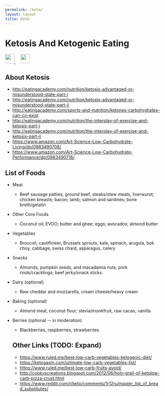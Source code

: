 ```yaml
---
permalink: /keto/
layout: layout
title: Keto
---
```


<div class="center">

   <h1>Ketosis And Ketogenic Eating</h1>
   
   <a href="https://github.com/StevenTammen/steventammen.github.io/edit/master/pages/keto.md" target="_blank">
     <img src="https://steventammen.github.io/assets/images/GitHub.png" height="30" width="30">
   </a> &nbsp; &nbsp;
   
   <a href="http://prose.io/#StevenTammen/steventammen.github.io/edit/master/pages/keto.md" target="_blank">
     <img src="https://steventammen.github.io/assets/images/Prose.png" height="30" width="30">
   </a>
   
</div>

## About Ketosis

- <http://eatingacademy.com/nutrition/ketosis-advantaged-or-misunderstood-state-part-i>
- <http://eatingacademy.com/nutrition/ketosis-advantaged-or-misunderstood-state-part-ii>
- <http://eatingacademy.com/sports-and-nutrition/ketones-carbohydrates-can-co-exist>
- <http://eatingacademy.com/nutrition/the-interplay-of-exercise-and-ketosis-part-i>
- <http://eatingacademy.com/nutrition/the-interplay-of-exercise-and-ketosis-part-ii>
- <https://www.amazon.com/Art-Science-Low-Carbohydrate-Living/dp/0983490708/>
- <https://www.amazon.com/Art-Science-Low-Carbohydrate-Performance/dp/0983490716/>

## List of Foods

- Meat
  - Beef sausage patties, ground beef, steaks/stew meats, liverwurst; chicken breasts; bacon; lamb; salmon and sardines; bone broth/gelatin
- Other Core Foods
   - Coconut oil; EVOO; butter and ghee; eggs; avocados; almond butter 
- Vegetables
  - Broccoli, cauliflower, Brussels sprouts, kale, spinach, arugula, bok choy, cabbage, swiss chard, asparagus, celery
- Snacks
  - Almonds, pumpkin seeds, and macadamia nuts; pork rinds/cracklings; beef jerky/snack sticks.
- Dairy (optional)
  - Raw cheddar and mozzarella, cream cheese/heavy cream
- Baking (optional)
  - Almond meal, coconut flour; stevia/monkfruit, raw cacao, vanilla
- Berries (optional -- in moderation)
  - Blackberries, raspberries, strawberries
  
  ## Other Links (TODO: Expand)
  
  - <https://www.ruled.me/best-low-carb-vegetables-ketogenic-diet/>
  - <https://ketogasm.com/ultimate-low-carb-vegetables-list/>
  - <https://www.ruled.me/best-low-carb-fruits-avoid/>
  - <http://cookyscreations.blogspot.com/2012/06/holy-grail-of-ketolow-carb-pizza-crust.html>
  - <https://www.reddit.com/r/keto/comments/1r12ru/master_list_of_bread_substitutes/>
